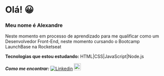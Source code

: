 # Olá! 😀

### Meu nome é Alexandre 
Neste momento em processo de aprendizado para me qualificar como um Desenvolvedor Front-End,
neste momento cursando o Bootcamp LaunchBase na Rocketseat

 **Tecnologias que estou estudando:**
 HTML|CSS|JavaScript|Node.js
 
 ***Como me encontrar:***
 [![Linkedin](https://img.shields.io/badge/-LinkedIn-blue?style=flat&logo=Linkedin&logoColor=white)](https://www.linkedin.com/in/alexandre-oliveira-8578281ab/)
[<img src="https://img.shields.io/github/followers/alexandremolive?label=follow&style=social" height="22" title="Follow me" />](https://github.com/alexandremolive) 

 



